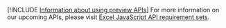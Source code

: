 [!INCLUDE [Information about using preview APIs](../includes/using-preview-apis.md)]
For more information on our upcoming APIs, please visit [Excel JavaScript API requirement sets](../reference/requirement-sets/excel/excel-api-requirement-sets.md#excel-javascript-preview-apis).
